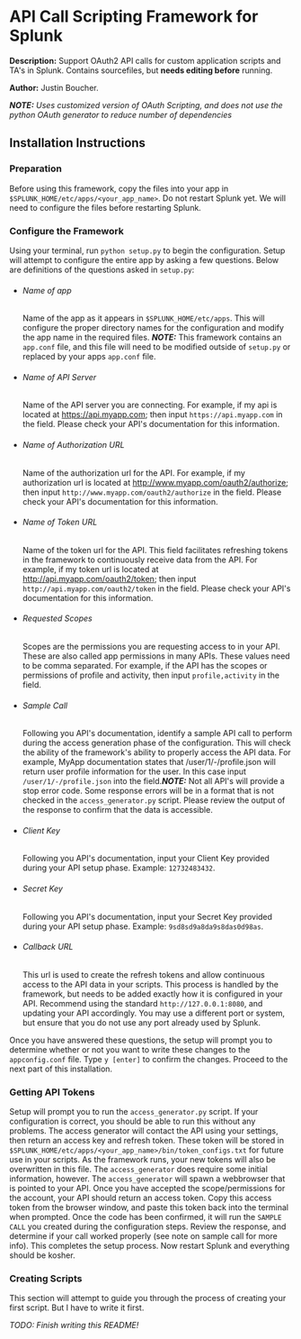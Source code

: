 # API Call Scripting Framework for Splunk

**Description:** Support OAuth2 API calls for custom application scripts and TA's in Splunk. Contains sourcefiles, but **needs editing before** running.

**Author:** Justin Boucher.

*__NOTE:__ Uses customized version of OAuth Scripting, and does not use the python OAuth generator to reduce number of dependencies*

## Installation Instructions

### Preparation
Before using this framework, copy the files into your app in `$SPLUNK_HOME/etc/apps/<your_app_name>`. Do not restart Splunk yet. We will need to configure the files before restarting Splunk. 

### Configure the Framework
Using your terminal, run `python setup.py` to begin the configuration. Setup will attempt to configure the entire app by asking a few questions. Below are definitions of the questions asked in `setup.py`:

* ###### Name of app ######
     Name of the app as it appears in `$SPLUNK_HOME/etc/apps`. This will configure the proper directory names for the configuration and modify the app name in the required files. *__NOTE:__* This framework contains an `app.conf` file, and this file will need to be modified outside of `setup.py` or replaced by your apps `app.conf` file.
* ###### Name of API Server ######
     Name of the API server you are connecting. For example, if my api is located at https://api.myapp.com; then input `https://api.myapp.com` in the field. Please check your API's documentation for this information.
* ###### Name of Authorization URL ######
     Name of the authorization url for the API. For example, if my authorization url is located at http://www.myapp.com/oauth2/authorize; then input `http://www.myapp.com/oauth2/authorize` in the field. Please check your API's documentation for this information.
* ###### Name of Token URL ######
     Name of the token url for the API. This field facilitates refreshing tokens in the framework to continuously receive data from the API. For example, if my token url is located at http://api.myapp.com/oauth2/token; then input `http://api.myapp.com/oauth2/token` in the field. Please check your API's documentation for this information.
* ###### Requested Scopes ######
    Scopes are the permissions you are requesting access to in your API. These are also called app permissions in many APIs. These values need to be comma separated. For example, if the API has the scopes or permissions of profile and activity, then input `profile,activity` in the field.
* ###### Sample Call ######
    Following you API's documentation, identify a sample API call to perform during the access generation phase of the configuration. This will check the ability of the framework's ability to properly access the API data. For example, MyApp documentation states that /user/1/-/profile.json will return user profile information for the user. In this case input `/user/1/-/profile.json` into the field.*__NOTE:__* Not all API's will provide a stop error code. Some response errors will be in a format that is not checked in the `access_generator.py` script. Please review the output of the response to confirm that the data is accessible.
* ###### Client Key ######
    Following you API's documentation, input your Client Key provided during your API setup phase. Example: `12732483432`. 
* ###### Secret Key ######
    Following you API's documentation, input your Secret Key provided during your API setup phase. Example: `9sd8sd9a8da9s8das0d98as`. 
* ###### Callback URL ######
    This url is used to create the refresh tokens and allow continuous access to the API data in your scripts. This process is handled by the framework, but needs to be added exactly how it is configured in your API. Recommend using the standard `http://127.0.0.1:8080`, and updating your API accordingly. You may use a different port or system, but ensure that you do not use any port already used by Splunk. 

Once you have answered these questions, the setup will prompt you to determine whether or not you want to write these changes to the `appconfig.conf` file. Type `y [enter]` to confirm the changes. Proceed to the next part of this installation.

### Getting API Tokens
Setup will prompt you to run the `access_generator.py` script. If your configuration is correct, you should be able to run this without any problems. The access generator will contact the API using your settings, then return an access key and refresh token. These token will be stored in `$SPLUNK_HOME/etc/apps/<your_app_name>/bin/token_configs.txt` for future use in your scripts. As the framework runs, your new tokens will also be overwritten in this file. The `access_generator` does require some initial information, however.
The `access_generator` will spawn a webbrowser that is pointed to your API. Once you have accepted the scope/permissions for the account, your API should return an access token. Copy this access token from the browser window, and paste this token back into the terminal when prompted. Once the code has been confirmed, it will run the `SAMPLE CALL` you created during the configuration steps. Review the response, and determine if your call worked properly (see note on sample call for more info). This completes the setup process. Now restart Splunk and everything should be kosher.

### Creating Scripts ###
This section will attempt to guide you through the process of creating your first script. But I have to write it first.

*TODO: Finish writing this README!*